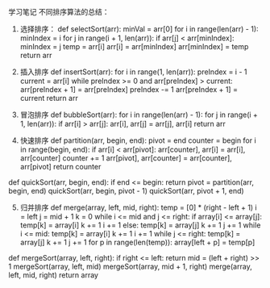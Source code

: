 学习笔记
不同排序算法的总结：
1.	选择排序：
def selectSort(arr):
    minVal = arr[0]
    for i in range(len(arr) - 1):
        minIndex = i
        for j in range(i + 1, len(arr)):
            if arr[j] < arr[minIndex]:
                minIndex = j
        temp = arr[i]
        arr[i] = arr[minIndex]
        arr[minIndex] = temp
    return arr

2.	插入排序
def insertSort(arr):
    for i in range(1, len(arr)):
        preIndex = i - 1
        current = arr[i]
        while preIndex >= 0 and arr[preIndex] > current:
            arr[preIndex + 1] = arr[preIndex]
            preIndex -= 1
        arr[preIndex + 1] = current
    return arr

3.	冒泡排序
def bubbleSort(arr):
    for i in range(len(arr) - 1):
        for j in range(i + 1, len(arr)):
            if arr[i] > arr[j]:
                arr[i], arr[j] = arr[j], arr[i]
    return arr

4.	快速排序
def partition(arr, begin, end):
    pivot = end
    counter = begin
    for i in range(begin, end):
        if arr[i] < arr[pivot]:
            arr[counter], arr[i] = arr[i], arr[counter]
            counter += 1
    arr[pivot], arr[counter] = arr[counter], arr[pivot]
    return counter


def quickSort(arr, begin, end):
    if end <= begin:
        return
    pivot = partition(arr, begin, end)
    quickSort(arr, begin, pivot - 1)
    quickSort(arr, pivot + 1, end)

5.	归并排序
def merge(array, left, mid, right):
    temp = [0] * (right - left + 1)
    i = left
    j = mid + 1
    k = 0
    while i <= mid and j <= right:
        if array[i] <= array[j]:
            temp[k] = array[i]
            k += 1
            i += 1
        else:
            temp[k] = array[j]
            k += 1
            j += 1
    while i <= mid:
        temp[k] = array[i]
        k += 1
        i += 1
    while j <= right:
        temp[k] = array[j]
        k += 1
        j += 1
    for p in range(len(temp)):
        array[left + p] = temp[p]


def mergeSort(array, left, right):
    if right <= left:
        return
    mid = (left + right) >> 1
    mergeSort(array, left, mid)
    mergeSort(array, mid + 1, right)
    merge(array, left, mid, right)
    return array
